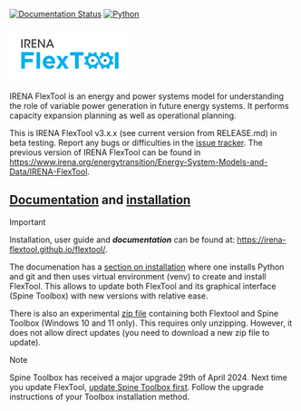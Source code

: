 [![Documentation Status](https://img.shields.io/badge/Documentation-passing-brightgreen)](https://irena-flextool.github.io/flextool/)
[![Python](https://img.shields.io/badge/python-3.9%20|%203.10%20|%203.11%20|%203.12-blue.svg)](https://www.python.org/downloads/release/python-3120/)

![IRENA FlexTool logo](./docs/flextool_logo.png)

IRENA FlexTool is an energy and power systems model for understanding the role of variable power generation in future energy systems. It performs capacity expansion planning as well as operational planning.

This is IRENA FlexTool v3.x.x (see current version from RELEASE.md) in beta testing. Report any bugs or difficulties in the [issue tracker](https://github.com/irena-flextool/flextool/issues). 
The previous version of IRENA FlexTool can be found in https://www.irena.org/energytransition/Energy-System-Models-and-Data/IRENA-FlexTool.

## [Documentation](https://irena-flextool.github.io/flextool/) and [installation](https://irena-flextool.github.io/flextool/install_toolbox/)

> [!IMPORTANT]
> Installation, user guide and ***documentation*** can be found at: https://irena-flextool.github.io/flextool/.

The documenation has a [section on installation](https://irena-flextool.github.io/flextool/install_toolbox/) where one installs Python and git and then uses virtual environment (venv) to create and install FlexTool. This allows to update both FlexTool and its graphical interface (Spine Toolbox) with new versions with relative ease.

There is also an experimental [zip file](https://github.com/irena-flextool/flextool/releases/download/v3.9.0/Flextool-Toolbox.zip) containing both Flextool and Spine Toolbox (Windows 10 and 11 only). This requires only unzipping. However, it does not allow direct updates (you need to download a new zip file to update).

> [!NOTE]  
> Spine Toolbox has received a major upgrade 29th of April 2024. Next time you update FlexTool, [update Spine Toolbox first](https://github.com/spine-tools/Spine-Toolbox#installation). Follow the upgrade instructions of your Toolbox installation method.
